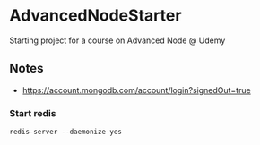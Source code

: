 # AdvancedNodeStarter
Starting project for a course on Advanced Node @ Udemy

## Notes

* https://account.mongodb.com/account/login?signedOut=true

### Start redis

```
redis-server --daemonize yes
```
